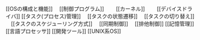[[OSの構成と機能]]
　[[制御プログラム]]
　　[[カーネル]]
　　[[デバイスドライバ]]
[[タスク(プロセス)管理]]
　[[タスクの状態遷移]]
　[[タスクの切り替え]]
　[[タスクのスケジューリング方式]]
　[[同期制御]]
　[[排他制御]]
[[記憶管理]]
[[言語プロセッサ]]
[[開発ツール]]
[[UNIX系OS]]
